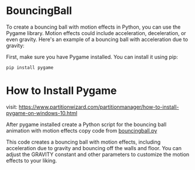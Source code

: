 # BouncingBall

To create a bouncing ball with motion effects in Python, you can use the Pygame library. Motion effects could include acceleration, deceleration, or even gravity. Here's an example of a bouncing ball with acceleration due to gravity:

First, make sure you have Pygame installed. You can install it using pip:
```
pip install pygame
```
# How to Install Pygame
visit: <a href="https://www.partitionwizard.com/partitionmanager/how-to-install-pygame-on-windows-10.html">https://www.partitionwizard.com/partitionmanager/how-to-install-pygame-on-windows-10.html</a>


After pygame installed create a Python script for the bouncing ball animation with motion effects copy code from <a href="">bouncingball.py</a>

This code creates a bouncing ball with motion effects, including acceleration due to gravity and bouncing off the walls and floor. You can adjust the GRAVITY constant and other parameters to customize the motion effects to your liking.
